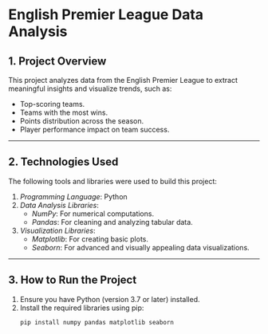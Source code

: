 # English Premier League Data Analysis

## 1. Project Overview
This project analyzes data from the English Premier League to extract meaningful insights and visualize trends, such as:
- Top-scoring teams.
- Teams with the most wins.
- Points distribution across the season.
- Player performance impact on team success.

---

## 2. Technologies Used
The following tools and libraries were used to build this project:

1. *Programming Language*: Python
2. *Data Analysis Libraries*:
   - *NumPy*: For numerical computations.
   - *Pandas*: For cleaning and analyzing tabular data.
3. *Visualization Libraries*:
   - *Matplotlib*: For creating basic plots.
   - *Seaborn*: For advanced and visually appealing data visualizations.

---

## 3. How to Run the Project
1. Ensure you have Python (version 3.7 or later) installed.
2. Install the required libraries using pip:
   ```bash
   pip install numpy pandas matplotlib seaborn
